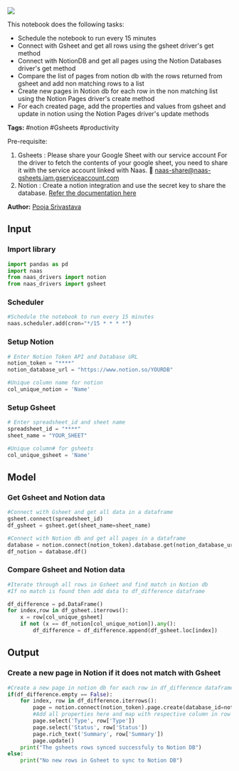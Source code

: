 <a href="https://app.naas.ai/user-redirect/naas/downloader?url=https://raw.githubusercontent.com/jupyter-naas/awesome-notebooks/master/Notion/Notion_Scheduled_Updates_from_Gsheets.ipynb" target="_parent"><img src="https://naasai-public.s3.eu-west-3.amazonaws.com/open_in_naas.svg"/></a>

This notebook does the following tasks: 
- Schedule the notebook to run every 15 minutes
- Connect with Gsheet and get all rows using the gsheet driver's get method
- Connect with NotionDB and get all pages using the Notion Databases driver's get method
- Compare the list of pages from notion db with the rows returned from gsheet and add non matching rows to a list
- Create new pages in Notion db for each row in the non matching list using the Notion Pages driver's create method
- For each created page, add the properties and values from gsheet and update in notion using the Notion Pages driver's update methods

**Tags:** #notion #Gsheets #productivity

Pre-requisite: 
1. Gsheets : Please share your Google Sheet with our service account
   For the driver to fetch the contents of your google sheet, you need to share it with the service account linked with Naas. 🔗 naas-share@naas-gsheets.iam.gserviceaccount.com 
2. Notion : Create a notion integration and use the secret key to share the database. <a href = 'https://docs.naas.ai/Notion-7435020d01a549a9a0060c47ea808fd4'> Refer the documentation here</a>

**Author:** [Pooja Srivastava](https://www.linkedin.com/in/pooja-srivastava-bb037649/)

## Input

### Import library


```python
import pandas as pd
import naas
from naas_drivers import notion
from naas_drivers import gsheet
```

### Scheduler


```python
#Schedule the notebook to run every 15 minutes
naas.scheduler.add(cron="*/15 * * * *")
```

### Setup Notion


```python
# Enter Notion Token API and Database URL
notion_token = "****"
notion_database_url = "https://www.notion.so/YOURDB"

#Unique column name for notion
col_unique_notion = 'Name'
```

### Setup Gsheet


```python
# Enter spreadsheet_id and sheet name
spreadsheet_id = "****"
sheet_name = "YOUR_SHEET"

#Unique column# for gsheets
col_unique_gsheet = 'Name'
```

## Model

### Get Gsheet and Notion data


```python
#Connect with Gsheet and get all data in a dataframe
gsheet.connect(spreadsheet_id)
df_gsheet = gsheet.get(sheet_name=sheet_name)
```


```python
#Connect with Notion db and get all pages in a dataframe
database = notion.connect(notion_token).database.get(notion_database_url)
df_notion = database.df()
```

### Compare Gsheet and Notion data


```python
#Iterate through all rows in Gsheet and find match in Notion db
#If no match is found then add data to df_difference dataframe

df_difference = pd.DataFrame()
for index,row in df_gsheet.iterrows():
    x = row[col_unique_gsheet]
    if not (x == df_notion[col_unique_notion]).any():
        df_difference = df_difference.append(df_gsheet.loc[index])
```

## Output

### Create a new page in Notion if it does not match with Gsheet


```python
#Create a new page in notion db for each row in df_difference dataframe
if(df_difference.empty == False):    
    for index, row in df_difference.iterrows():
        page = notion.connect(notion_token).page.create(database_id=notion_database_url, title=row[col_unique_gsheet])
        #Add all properties here and map with respective column in row
        page.select('Type', row['Type'])
        page.select('Status', row['Status'])
        page.rich_text('Summary', row['Summary'])
        page.update()
    print("The gsheets rows synced successfuly to Notion DB")
else:     
    print("No new rows in Gsheet to sync to Notion DB")
    
```
